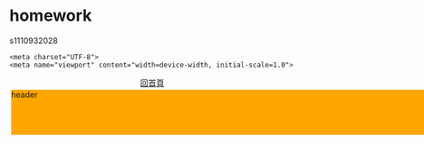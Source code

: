 # homework
s1110932028
<!DOCTYPE html>
<html>
<head>

    <meta charset="UTF-8">
    <meta name="viewport" content="width=device-width, initial-scale=1.0">
<style>
#header {
    background-color: orange;
    height: 80px;
    width: 800px;
    border: solid;
    border-color: white;
}

#nav {
    background-color: deeppink;
    height: 20px;
    width: 800px;
    border: solid;
    border-color: white;
}

/*container for aside, article and section*/
#container {
    position: relative;
    height: 400px;
    width: 800px;
    border: solid;
    border-color: white;
}

#aside {
    background-color: pink;
    height: 400px;
    width: 300px;
    position: absolute;
    top: 0px;
    left: -2px;
    border: solid;
    border-color: white;
}

#article {
    background-color: deepskyblue;
    height: 400px;
    width: 598px;
    position:  absolute;
    top: 0x;
    left: 200px;
    border: solid;
    border-color: white;
}

#section {
    background-color: yellow;
    height: 80px;
    width: 580px;
    position: absolute;
    top: 310px;
    left: 210px;
}

#footer {
    background-color: darkseagreen;
    height: 100px;
    width: 800px;
    border: solid;
    border-color: white;
}
    div{
        margin: 0 auto;
    }
</style>
</head>
<body>
    <center><a href="index.html">回首頁</a></center>

<div id="header">
header
</div>
